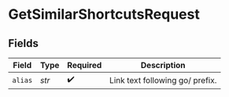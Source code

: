 # GetSimilarShortcutsRequest


## Fields

| Field                           | Type                            | Required                        | Description                     |
| ------------------------------- | ------------------------------- | ------------------------------- | ------------------------------- |
| `alias`                         | *str*                           | :heavy_check_mark:              | Link text following go/ prefix. |